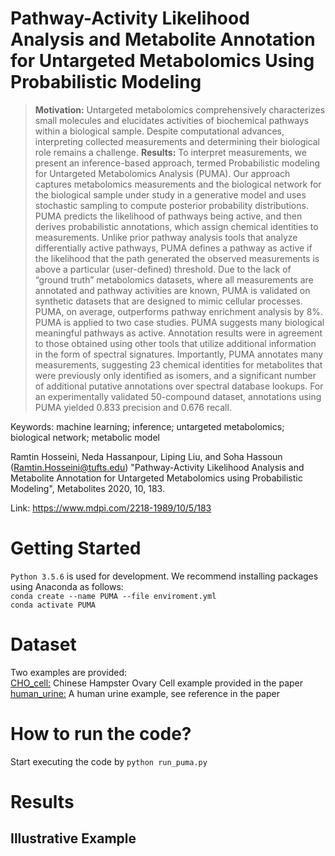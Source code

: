 # Pathway-Activity Likelihood Analysis and Metabolite Annotation for Untargeted Metabolomics Using Probabilistic Modeling

> **Motivation:** Untargeted metabolomics comprehensively characterizes small molecules and elucidates activities of biochemical pathways within a biological sample. Despite computational advances, interpreting collected measurements and determining their biological role remains a challenge. 
**Results:** To interpret measurements, we present an inference-based approach, termed Probabilistic modeling for Untargeted Metabolomics Analysis (PUMA). Our approach captures metabolomics measurements and the biological network for the biological sample under study in a generative model and uses stochastic sampling to compute posterior probability distributions. PUMA predicts the likelihood of pathways being active, and then derives probabilistic annotations, which assign chemical identities to measurements. Unlike prior pathway analysis tools that analyze differentially active pathways, PUMA defines a pathway as active if the likelihood that the path generated the observed measurements is above a particular (user-defined) threshold. Due to the lack of “ground truth” metabolomics datasets, where all measurements are annotated and pathway activities are known, PUMA is validated on synthetic datasets that are designed to mimic cellular processes. PUMA, on average, outperforms pathway enrichment analysis by 8%. PUMA is applied to two case studies. PUMA suggests many biological meaningful pathways as active. Annotation results were in agreement to those obtained using other tools that utilize additional information in the form of spectral signatures. Importantly, PUMA annotates many measurements, suggesting 23 chemical identities for metabolites that were previously only identified as isomers, and a significant number of additional putative annotations over spectral database lookups. For an experimentally validated 50-compound dataset, annotations using PUMA yielded 0.833 precision and 0.676 recall.

Keywords: machine learning; inference; untargeted metabolomics; biological network; metabolic model

Ramtin Hosseini, Neda Hassanpour, Liping Liu, and Soha Hassoun (Ramtin.Hosseini@tufts.edu) "Pathway-Activity Likelihood Analysis and Metabolite Annotation for Untargeted Metabolomics using Probabilistic Modeling", Metabolites 2020, 10, 183.

Link: https://www.mdpi.com/2218-1989/10/5/183

# Getting Started
`Python 3.5.6` is used for development. We recommend installing packages using Anaconda as follows:<br>
`conda create --name PUMA --file enviroment.yml`<br>
`conda activate PUMA`<br>

# Dataset
Two examples are provided: <br>
[CHO_cell:](data/CHO_cell) Chinese Hampster Ovary Cell example provided in the paper <br>
[human_urine:](data/human_urine) A human urine example, see reference in the paper <br>

# How to run the code?
 Start executing the code by `python run_puma.py`

# Results

## Illustrative Example









